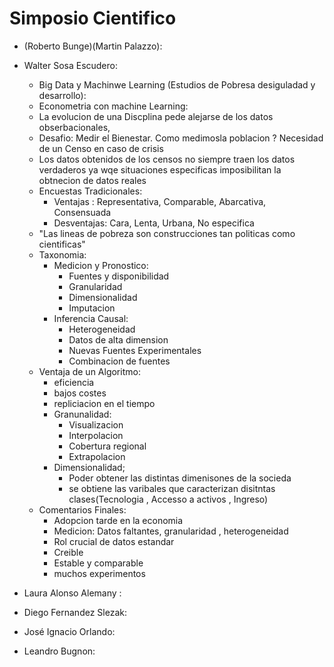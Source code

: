 
# Simposio Cientifico 

- (Roberto Bunge)(Martin Palazzo):
- Walter Sosa Escudero:
    - Big Data y Machinwe Learning (Estudios de Pobresa desiguladad  y desarrollo):
    - Econometria con machine Learning: 
    - La evolucion de una Discplina pede alejarse de los datos obserbacionales, 
    - Desafio: Medir el Bienestar. Como medimosla poblacion ? Necesidad de un Censo en caso de crisis
    - Los datos obtenidos de los censos no siempre traen los datos verdaderos ya wqe situaciones especificas imposibilitan la obtnecion de datos reales 
    - Encuestas Tradicionales: 
        - Ventajas : Representativa, Comparable, Abarcativa, Consensuada
        - Desventajas: Cara, Lenta, Urbana, No especifica
    - "Las lineas de pobreza son construcciones tan politicas como cientificas"
    - Taxonomia:
        - Medicion y Pronostico:
            - Fuentes y disponibilidad
            - Granularidad
            - Dimensionalidad
            - Imputacion
        - Inferencia Causal:
            - Heterogeneidad
            - Datos de alta dimension
            - Nuevas Fuentes Experimentales
            - Combinacion de fuentes
    - Ventaja de un Algoritmo:
        - eficiencia 
        - bajos costes 
        - repliciacion en el tiempo
        - Granunalidad:
            - Visualizacion
            - Interpolacion
            - Cobertura regional 
            - Extrapolacion
        - Dimensionalidad;
            - Poder obtener las distintas dimenisones de la socieda
            - se obtiene las varibales que caracterizan disitntas clases(Tecnologia , Accesso a activos , Ingreso)
    - Comentarios Finales:
        - Adopcion tarde en la economia
        - Medicion: Datos faltantes, granularidad , heterogeneidad
        - Rol crucial de datos estandar
        - Creible
        - Estable y comparable
        - muchos experimentos
            
- Laura Alonso Alemany :
- Diego Fernandez Slezak:
- José Ignacio Orlando:
- Leandro Bugnon:
